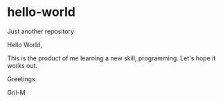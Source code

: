 # hello-world
Just another repository

Hello World,

This is the product of me learning a new skill, programming. Let's hope it works out.

Greetings

Gril-M
